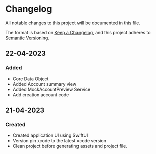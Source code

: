 # Changelog
All notable changes to this project will be documented in this file.

The format is based on [Keep a Changelog](https://keepachangelog.com/en/1.0.0/), and this project adheres to [Semantic Versioning](https://semver.org/spec/v2.0.0.html).


## 22-04-2023
### Added
- Core Data Object
- Added Account summary view
- Added MockAccountPreview Service
- Add creation account code

## 21-04-2023
### Created
- Created application UI using SwiftUI
- Version pin xcode to the latest xcode version
- Clean project before generating assets and project file.

